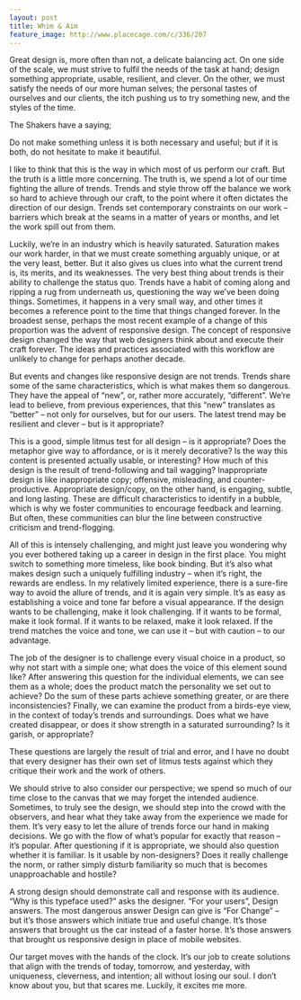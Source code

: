 ```yaml
---
layout: post
title: Whim & Aim
feature_image: http://www.placecage.com/c/336/207
---
```


Great design is, more often than not, a delicate balancing act. On one side of the scale, we must strive to fulfil the needs of the task at hand; design something appropriate, usable, resilient, and clever. On the other, we must satisfy the needs of our more human selves; the personal tastes of ourselves and our clients, the itch pushing us to try something new, and the styles of the time.

The Shakers have a saying;



>
Do not make something unless it is both necessary and useful; but if it is both, do not hesitate to make it beautiful.




I like to think that this is the way in which most of us perform our craft. But the truth is a little more concerning. The truth is, we spend a lot of our time fighting the allure of trends. Trends and style throw off the balance we work so hard to achieve through our craft, to the point where it often dictates the direction of our design. Trends set contemporary constraints on our work – barriers which break at the seams in a matter of years or months, and let the work spill out from them.

Luckily, we’re in an industry which is heavily saturated. Saturation makes our work harder, in that we must create something arguably unique, or at the very least, better. But it also gives us clues into what the current trend is, its merits, and its weaknesses. The very best thing about trends is their ability to challenge the status quo. Trends have a habit of coming along and ripping a rug from underneath us, questioning the way we’ve been doing things. Sometimes, it happens in a very small way, and other times it becomes a reference point to the time that things changed forever. In the broadest sense, perhaps the most recent example of a change of this proportion was the advent of responsive design. The concept of responsive design changed the way that web designers think about and execute their craft forever. The ideas and practices associated with this workflow are unlikely to change for perhaps another decade.

But events and changes like responsive design are not trends. Trends share some of the same characteristics, which is what makes them so dangerous. They have the appeal of “new”, or, rather more accurately, “different”. We’re lead to believe, from previous experiences, that this “new” translates as “better” – not only for ourselves, but for our users. The latest trend may be resilient and clever – but is it appropriate?

This is a good, simple litmus test for all design – is it appropriate? Does the metaphor give way to affordance, or is it merely decorative? Is the way this content is presented actually usable, or interesting? How much of this design is the result of trend-following and tail wagging? Inappropriate design is like inappropriate copy; offensive, misleading, and counter-productive. Appropriate design/copy, on the other hand, is engaging, subtle, and long lasting. These are difficult characteristics to identify in a bubble, which is why we foster communities to encourage feedback and learning. But often, these communities can blur the line between constructive criticism and trend-flogging.

All of this is intensely challenging, and might just leave you wondering why you ever bothered taking up a career in design in the first place. You might switch to something more timeless, like book binding. But it’s also what makes design such a uniquely fulfilling industry – when it’s right, the rewards are endless. In my relatively limited experience, there is a sure-fire way to avoid the allure of trends, and it is again very simple. It’s as easy as establishing a voice and tone far before a visual appearance. If the design wants to be challenging, make it look challenging. If it wants to be formal, make it look formal. If it wants to be relaxed, make it look relaxed. If the trend matches the voice and tone, we can use it – but with caution – to our advantage.

The job of the designer is to challenge every visual choice in a product, so why not start with a simple one; what does the voice of this element sound like? After answering this question for the individual elements, we can see them as a whole; does the product match the personality we set out to achieve? Do the sum of these parts achieve something greater, or are there inconsistencies? Finally, we can examine the product from a birds-eye view, in the context of today’s trends and surroundings. Does what we have created disappear, or does it show strength in a saturated surrounding? Is it garish, or appropriate?

These questions are largely the result of trial and error, and I have no doubt that every designer has their own set of litmus tests against which they critique their work and the work of others.

We should strive to also consider our perspective; we spend so much of our time close to the canvas that we may forget the intended audience. Sometimes, to truly see the design, we should step into the crowd with the observers, and hear what they take away from the experience we made for them. It’s very easy to let the allure of trends force our hand in making decisions. We go with the flow of what’s popular for exactly that reason – it’s popular. After questioning if it is appropriate, we should also question whether it is familiar. Is it usable by non-designers? Does it really challenge the norm, or rather simply disturb familiarity so much that is becomes unapproachable and hostile?

A strong design should demonstrate call and response with its audience. “Why is this typeface used?” asks the designer. “For your users”, Design answers. The most dangerous answer Design can give is “For Change” – but it’s those answers which initiate true and useful change. It’s those answers that brought us the car instead of a faster horse. It’s those answers that brought us responsive design in place of mobile websites.

Our target moves with the hands of the clock. It’s our job to create solutions that align with the trends of today, tomorrow, and yesterday, with uniqueness, cleverness, and intention; all without losing our soul. I don’t know about you, but that scares me. Luckily, it excites me more.
